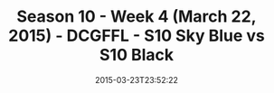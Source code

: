 ---
title: Season 10 - Week 4 (March 22, 2015) - DCGFFL - S10 Sky Blue vs S10 Black
teams-score:
- team: _teams/s10-sky-blue.md
  score:
- team: _teams/s10-black.md
  score: 6
mvp: Gerard B. (Sky Blue), Ricky M. (Black)
game-ball: N/A
season: 10
week:
date: '2015-03-23T23:52:22'
pageid: season-10-week-four-4443-vs-4420
---